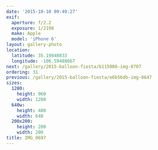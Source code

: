```yaml
---
date: '2015-10-10 09:40:27'
exif:
  aperture: f/2.2
  exposure: 1/2198
  make: Apple
  model: 'iPhone 6'
layout: gallery-photo
location:
  latitude: 35.19848833
  longitude: -106.59488667
next: /gallery/2015-balloon-fiesta/b115008-img-0707
ordering: 31
previous: /gallery/2015-balloon-fiesta/e6b56db-img-0647
sizes:
  1280:
    height: 960
    width: 1280
  640w:
    height: 480
    width: 640
  200x200:
    height: 200
    width: 200
title: IMG_0697
---
```

